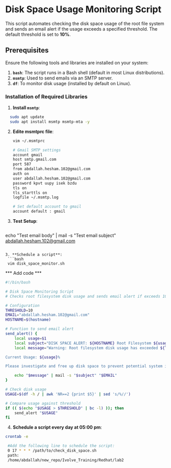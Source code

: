 # Disk Space Usage Monitoring Script

This script automates checking the disk space usage of the root file system and sends an email alert if the usage exceeds a specified threshold. The default threshold is set to **10%**.

## Prerequisites

Ensure the following tools and libraries are installed on your system:

1. **`bash`**: The script runs in a Bash shell (default in most Linux distributions).
2. **`msmtp`**: Used to send emails via an SMTP server.
3. **`df`**: To monitor disk usage (installed by default on Linux).

### Installation of Required Libraries

1. **Install `msmtp`**:
 ```bash
   sudo apt update
   sudo apt install msmtp msmtp-mta -y
```
2. **Edite msmtprc file**:
   ```bash
   vim ~/.msmtprc
   ```
   ```bash
   # Gmail SMTP settings
   account gmail
   host smtp.gmail.com
   port 587
   from abdallah.hesham.102@gmail.com
   auth on
   user abdallah.hesham.102@gmail.com
   password kpvt uupy isek bzdu
   tls on
   tls_starttls on
   logfile ~/.msmtp.log
   
   # Set default account to gmail
   account default : gmail
   ```
3. **Test Setup**:
   ```bash
  echo "Test email body" | mail -s "Test email subject" abdallah.hesham.102@gmail.com
  ```

3. **Schedule a script**:
   ```bash
   vim disk_space_monitor.sh
   ```
   *** Add code ***
   ```bash
   #!/bin/bash
   
   # Disk Space Monitoring Script
   # Checks root filesystem disk usage and sends email alert if exceeds 10% threshold
   
   # Configuration
   THRESHOLD=10
   EMAIL="abdallah.hesham.102@gmail.com"
   HOSTNAME=$(hostname)
   
   # Function to send email alert
   send_alert() {
       local usage=$1
       local subject="DISK SPACE ALERT: ${HOSTNAME} Root Filesystem ${usage}% Full"
       local message="Warning: Root filesystem disk usage has exceeded ${THRESHOLD}%!
   
   Current Usage: ${usage}%
   
   Please investigate and free up disk space to prevent potential system issues."
   
       echo "$message" | mail -s "$subject" "$EMAIL"
   }
   
   # Check disk usage
   USAGE=$(df -h / | awk 'NR==2 {print $5}' | sed 's/%//')
   
   # Compare usage against threshold
   if (( $(echo "$USAGE > $THRESHOLD" | bc -l) )); then
       send_alert "$USAGE"
   fi
   ```

4. **Schedule a script every day at 05:00 pm**:
  ```bash
  crontab -e

   #Add the following line to schedule the script:
   0 17 * * * /path/to/check_disk_space.sh
   path:
   /home/abdallah/new_repo/Ivolve_Training/Redhat/lab2
   ``` 



